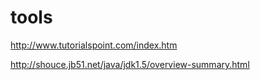 tools
=====
http://www.tutorialspoint.com/index.htm

http://shouce.jb51.net/java/jdk1.5/overview-summary.html


